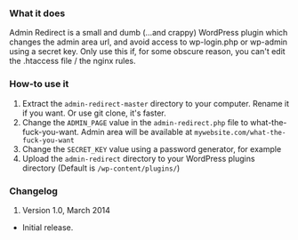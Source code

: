 ### What it does

Admin Redirect is a small and dumb (…and crappy) WordPress plugin which changes the admin area url, and avoid access to wp-login.php or wp-admin using a secret key.
Only use this if, for some obscure reason, you can't edit the .htaccess file / the nginx rules.

### How-to use it

1. Extract the `admin-redirect-master` directory to your computer. Rename it if you want. Or use git clone, it's faster.
2. Change the `ADMIN_PAGE` value in the `admin-redirect.php` file to what-the-fuck-you-want. Admin area will be available at `mywebsite.com/what-the-fuck-you-want`
3. Change the `SECRET_KEY` value using a password generator, for example
4. Upload the `admin-redirect` directory to your WordPress plugins directory (Default is `/wp-content/plugins/`)

### Changelog

1. Version 1.0, March 2014
  * Initial release.
